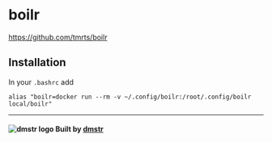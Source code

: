 # boilr

https://github.com/tmrts/boilr

## Installation

In your `.bashrc` add

    alias "boilr=docker run --rm -v ~/.config/boilr:/root/.config/boilr local/boilr"

---

#### ![dmstr logo](http://t.phundament.com/dmstr-16-cropped.png) Built by [dmstr](http://diemeisterei.de)
